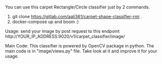 You can use this carpet Rectangle/Circle classifier just by 2 commands.

1. git clone https://gitlab.com/aali361/carpet-shape-classifier-rmi .
2. docker-compose up
and boom :)


Usage:
send your image by post request to this endpoint
http://YOUR_IP_ADDRESS:9020/v1/carpet_classifier/image/


Main Code:
This classifier is powered by OpenCV package in python. The main code is in
"image/views.py" file. Take look at it and improve it for your usage.